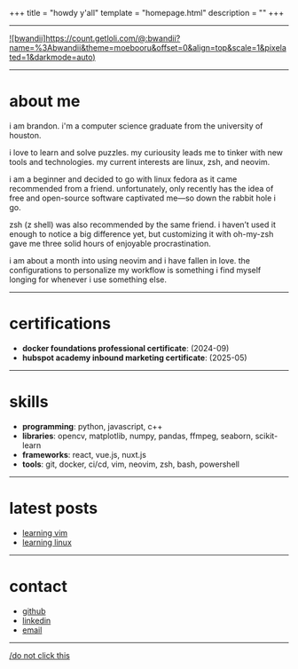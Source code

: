 +++
title = "howdy y'all" 
template = "homepage.html"
description = ""
+++

---

[![bwandii]https://count.getloli.com/@:bwandii?name=%3Abwandii&theme=moebooru&offset=0&align=top&scale=1&pixelated=1&darkmode=auto)]()

---

# about me

i am brandon. i'm a computer science graduate from the university of houston.

i love to learn and solve puzzles. my curiousity leads me to tinker with new tools and technologies. my current interests are linux, zsh, and neovim.

i am a beginner and decided to go with linux fedora as it came recommended from a friend. unfortunately, only recently has the idea of free and open-source software captivated me—so down the rabbit hole i go.

zsh (z shell) was also recommended by the same friend. i haven’t used it enough to notice a big difference yet, but customizing it with oh-my-zsh gave me three solid hours of enjoyable procrastination.

i am about a month into using neovim and i have fallen in love. the configurations to personalize my workflow is something i find myself longing for whenever i use something else.

---

# certifications

- **docker foundations professional certificate**: (2024-09)
- **hubspot academy inbound marketing certificate**: (2025-05)

---

# skills

- **programming**: python, javascript, c++
- **libraries**: opencv, matplotlib, numpy, pandas, ffmpeg, seaborn, scikit-learn
- **frameworks**: react, vue.js, nuxt.js
- **tools**: git, docker, ci/cd, vim, neovim, zsh, bash, powershell

---

# latest posts

- [learning vim](./posts/learning-vim)
- [learning linux](./posts/learning-linux)

---

# contact

- [github](https://github.com/brespina)
- [linkedin](https://linkedin.com/in/brandon-espina)
- [email](mailto:brandon.r.espina@gmail.com)

---

[/do not click this](./gotem/video)
